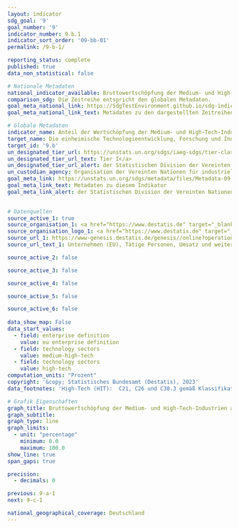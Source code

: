 ```yaml
---
layout: indicator    
sdg_goal: '9'    
goal_number: '9'    
indicator_number: 9.b.1    
indicator_sort_order: '09-bb-01'    
permalink: /9-b-1/    

reporting_status: complete    
published: true    
data_non_statistical: false    

# Nationale Metadaten    
national_indicator_available: Bruttowertschöpfung der Medium- und High-Tech-Industrien am Verarbeitenden Gewerbe    
comparison_sdg: Die Zeitreihe entspricht den globalen Metadaten.    
goal_meta_national_link: https://SdgTestEnvironment.github.io/sdg-indicators/public/Meta/9.b.1.pdf
goal_meta_national_link_text: Metadaten zu den dargestellten Zeitreihen    

# Globale Metadaten    
indicator_name: Anteil der Wertschöpfung der Medium- und High-Tech-Industrien an der Gesamtwertschöpfung    
target_name: Die einheimische Technologieentwicklung, Forschung und Innovation in den Entwicklungsländern unterstützen, einschließlich durch Sicherstellung eines förderlichen politischen Umfelds, unter anderem für industrielle Diversifizierung und Wertschöpfung im Rohstoffbereich    
target_id: '9.b'    
un_designated_tier_url: https://unstats.un.org/sdgs/iaeg-sdgs/tier-classification/'    
un_designated_tier_url_text: Tier I</a>    
un_designated_tier_url_alert: der Statistischen Division der Vereinten Nationen    
un_custodian_agency: Organisation der Vereinten Nationen für industrielle Entwicklung (UNIDO)    
goal_meta_link: https://unstats.un.org/sdgs/metadata/files/Metadata-09-0B-01.pdf    
goal_meta_link_text: Metadaten zu diesem Indikator    
goal_meta_link_alert: der Statistischen Division der Vereinten Nationen    
    

# Datenquellen
source_active_1: true
source_organisation_1: <a href="https://www.destatis.de" target="_blank"> Statistisches Bundesamt (Destatis) </a>
source_organisation_logo_1: <a href="https://www.destatis.de" target="_blank"><img src="https://sdg-indikatoren.de/public/OrgImgDe/destatis.png" alt="Logo destatis" style="height:60px; width:148px"/></a>
source_url_1: https://www-genesis.destatis.de/genesis//online?operation=table&code=48112-0001&bypass=true&levelindex=1&levelid=1691483007213#abreadcrumb
source_url_text_1: Unternehmen (EU), Tätige Personen, Umsatz und weitere<br>betriebs- und volkswirtschaftliche Kennzahlen – GENESIS online 48112-0001

source_active_2: false

source_active_3: false

source_active_4: false

source_active_5: false

source_active_6: false
    
data_show_map: False    
data_start_values: 
  - field: enterprise definition
    value: eu enterprise definition
  - field: technology sectors
    value: medium-high-tech
  - field: technology sectors
    value: high-tech    
computation_units: "Prozent"    
copyright: '&copy; Statistisches Bundesamt (Destatis), 2023'    
data_footnotes: 'High-Tech (HIT):  C21, C26 und C30.3 gemäß Klassifikation der Wirtschaftszweige, Ausgabe 2008 (WZ 2008).<br>• Medium-High-Tech (MHT): C20, C25.4, C27, C28, C29, C30 (ohne C30.1 und C30.3) sowie C32.5 gemäß WZ 2008.<br>•  Die Daten der Unternehmensdefinition "Rechtliche Einheiten" basieren auf einer Sonderauswertung und sind nicht öffentlich zugänglich.'    

# Grafik Eigenschaften    
graph_title: Bruttowertschöpfung der Medium- und High-Tech-Industrien am Verarbeitenden Gewerbe
graph_subtitle:     
graph_type: line    
graph_limits:
  - unit: "percentage"
    minimum: 0.0
    maximum: 100.0
show_line: true
span_gaps: true

precision:
  - decimals: 0    

previous: 9-a-1    
next: 9-c-1    

national_geographical_coverage: Deutschland    
---
```


<span></span>